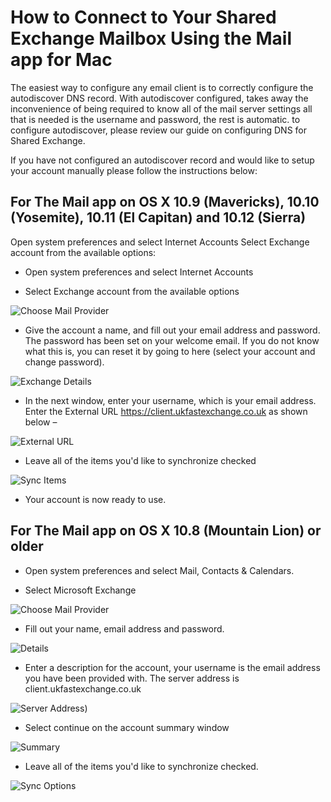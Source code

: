 # How to Connect to Your Shared Exchange Mailbox Using the Mail app for Mac

The easiest way to configure any email client is to correctly configure the autodiscover DNS record. With autodiscover configured, takes away the inconvenience of being required to know all of the mail server settings all that is needed is the username and password, the rest is automatic. to configure autodiscover, please review our guide on configuring DNS for Shared Exchange.

If you have not configured an autodiscover record and would like to setup your account manually please follow the instructions below:

## For The Mail app on OS X 10.9 (Mavericks), 10.10 (Yosemite), 10.11 (El Capitan) and 10.12 (Sierra)

Open system preferences and select Internet Accounts
Select Exchange account from the available options:

 -  Open system preferences and select Internet Accounts

 - Select Exchange account from the available options

 ![Choose Mail Provider](files/sharedexchangemac/mailprovider.PNG)

 - Give the account a name, and fill out your email address and password. The password has been set on your welcome email. If you do not know what this is, you can reset it by going to here (select your account and change password).

 ![Exchange Details](files/sharedexchangemac/exchangedetails.PNG)

 - In the next window, enter your username, which is your email address.
   Enter the External URL https://client.ukfastexchange.co.uk as shown below –

 ![External URL](files/sharedexchangemac/external.PNG)

 - Leave all of the items you'd like to synchronize checked

 ![Sync Items](files/sharedexchangemac/synclist.PNG)

 - Your account is now ready to use.

## For The Mail app on OS X 10.8 (Mountain Lion) or older

 - Open system preferences and select Mail, Contacts & Calendars.

 - Select Microsoft Exchange

 ![Choose Mail Provider](files/sharedexchangemac/mailprovider2.PNG)

 - Fill out your name, email address and password.

 ![Details](files/sharedexchangemac/exchangedetails2.PNG)

 - Enter a description for the account, your username is the email
   address you have been provided with. The server address is
   client.ukfastexchange.co.uk

 ![Server Address](files/sharedexchangemac/server.PNG))

 - Select continue on the account summary window

 ![Summary](files/sharedexchangemac/summary.PNG)

 - Leave all of the items you'd like to synchronize checked.

![Sync Options](files/sharedexchangemac/synclist2.PNG)
